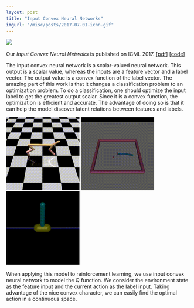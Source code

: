 ```yaml
---
layout: post
title: "Input Convex Neural Networks"
imgurl: "/misc/posts/2017-07-01-icnn.gif"
---
```


![](/misc/posts/2017-07-01-completion.gif)

Our _Input Convex Neural Netwoks_ is published on ICML 2017. [\[pdf\]](https://arxiv.org/abs/1609.07152) [\[code\]](https://github.com/locuslab/icnn)

The input convex neural network is a scalar-valued neural network. This output is a scalar value, whereas the inputs are a feature vector and a label vector. The output value is a convex function of the label vector. The amazing part of this work is that it changes a classification problem to an optimization problem. To do a classification, one should optimize the input label to get the greatest output scalar. Since it is a convex function, the optimization is efficient and accurate. The advantage of doing so is that it can help the model discover latent relations between features and labels.

![](/misc/posts/2017-07-01-icnn2.gif)
![](/misc/posts/2017-07-01-icnn.gif)
![](/misc/posts/2017-07-01-icnn3.gif)

When applying this model to reinforcement learning, we use input convex neural network to model the Q function. We consider the environment state as the feature input and the current action as the label input. Taking advantage of the nice convex character, we can easily find the optimal action in a continuous space.
